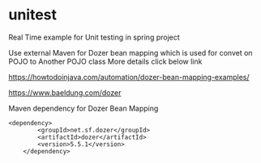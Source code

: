 # unitest
Real Time example for Unit testing in spring project 

Use external Maven for Dozer bean mapping which is used for convet on POJO to Another POJO class 
More details click below link

https://howtodoinjava.com/automation/dozer-bean-mapping-examples/

https://www.baeldung.com/dozer

Maven dependency for Dozer Bean Mapping 

	<dependency>
			<groupId>net.sf.dozer</groupId>
			<artifactId>dozer</artifactId>
			<version>5.5.1</version>
		</dependency>

